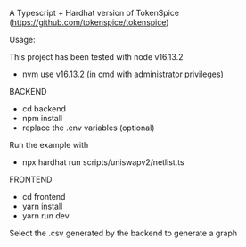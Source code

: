  A Typescript + Hardhat version of TokenSpice (https://github.com/tokenspice/tokenspice)
 
 Usage:

 This project has been tested with node v16.13.2

 - nvm use v16.13.2 (in cmd with administrator privileges)


 BACKEND

 - cd backend
 - npm install
 - replace the .env variables (optional)

 Run the example with

 - npx hardhat run scripts/uniswapv2/netlist.ts


 FRONTEND

 - cd frontend
 - yarn install
 - yarn run dev

 Select the .csv generated by the backend to generate a graph


